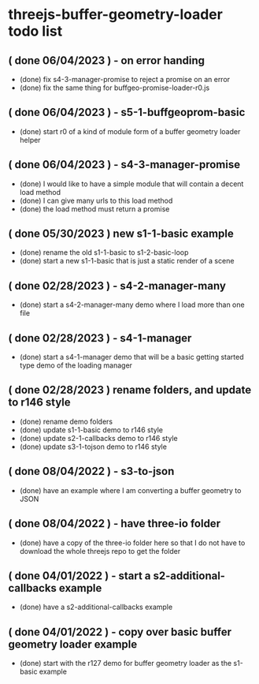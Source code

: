 # threejs-buffer-geometry-loader todo list

## ( done 06/04/2023 ) - on error handing
* (done) fix s4-3-manager-promise to reject a promise on an error
* (done) fix the same thing for buffgeo-promise-loader-r0.js

## ( done 06/04/2023 ) - s5-1-buffgeoprom-basic
* (done) start r0 of a kind of module form of a buffer geometry loader helper

## ( done 06/04/2023 ) - s4-3-manager-promise
* (done) I would like to have a simple module that will contain a decent load method
* (done) I can give many urls to this load method
* (done) the load method must return a promise

## ( done 05/30/2023 ) new s1-1-basic example
* (done) rename the old s1-1-basic to s1-2-basic-loop
* (done) start a new s1-1-basic that is just a static render of a scene

## ( done 02/28/2023 ) - s4-2-manager-many
* (done) start a s4-2-manager-many demo where I load more than one file

## ( done 02/28/2023 ) - s4-1-manager
* (done) start a s4-1-manager demo that will be a basic getting started type demo of the loading manager

## ( done 02/28/2023 ) rename folders, and update to r146 style
* (done) rename demo folders
* (done) update s1-1-basic demo to r146 style
* (done) update s2-1-callbacks demo to r146 style
* (done) update s3-1-tojson demo to r146 style

## ( done 08/04/2022 ) - s3-to-json
* (done) have an example where I am converting a buffer geometry to JSON

## ( done 08/04/2022 ) - have three-io folder
* (done) have a copy of the three-io folder here so that I do not have to download the whole threejs repo to get the folder

## ( done 04/01/2022 ) - start a s2-additional-callbacks example
* (done) have a s2-additional-callbacks example

## ( done 04/01/2022 ) - copy over basic buffer geometry loader example
* (done) start with the r127 demo for buffer geometry loader as the s1-basic example
